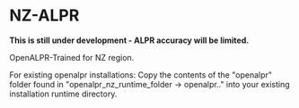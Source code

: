 # NZ-ALPR
**This is still under development - ALPR accuracy will be limited.**

OpenALPR-Trained for NZ region.

For existing openalpr installations:
Copy the contents of the "openalpr" folder found in "openalpr_nz_runtime_folder -> openalpr.." into your existing installation runtime directory.
